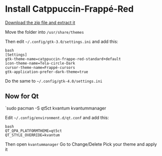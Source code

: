 # Install Catppuccin-Frappé-Red
<a href="">Download the zip file and extract it</a>

Move the folder into `/usr/share/themes`

Then edit `~/.config/gtk-3.0/settings.ini` and add this:
```
bash
[Settings]
gtk-theme-name=catppuccin-frappe-red-standard+default
icon-theme-name=Tela-circle-Dark
cursor-theme-name=Frappé-cursors
gtk-application-prefer-dark-theme=true
```

Do the same to `~/.config/gtk-4.0/settings.ini`

## Now for Qt
`sudo pacman -S qt5ct kvantum kvantummanager

Edit `~/.config/environment.d/qt.conf` and add this:
```
bash
QT_QPA_PLATFORMTHEME=qt5ct
QT_STYLE_OVERRIDE=kvantum
```

Then open `kvantummanager`
Go to Change/Delete
Pick your theme and apply it
